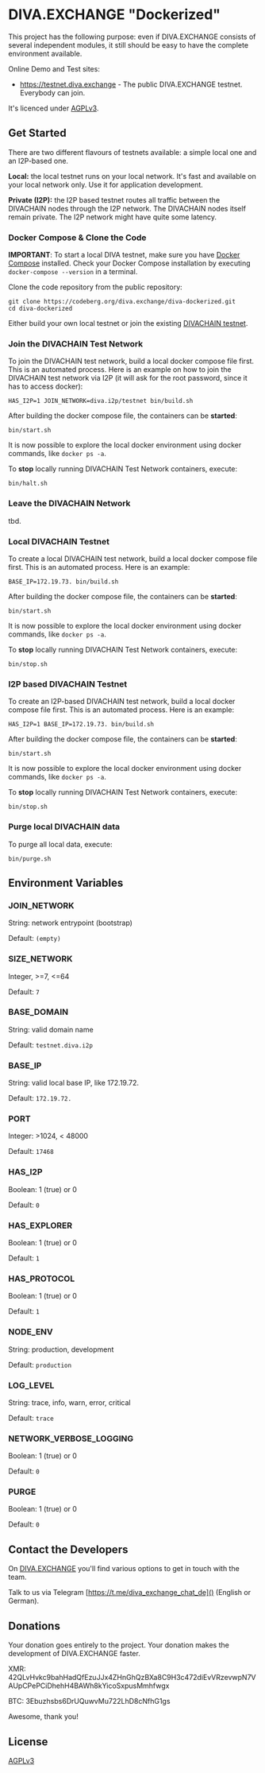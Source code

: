 # DIVA.EXCHANGE "Dockerized"

This project has the following purpose: even if DIVA.EXCHANGE consists of several independent modules, it still should be easy to have the complete environment available.

Online Demo and Test sites:
* https://testnet.diva.exchange - The public DIVA.EXCHANGE testnet. Everybody can join.

It's licenced under [AGPLv3](LICENSE).


## Get Started

There are two different flavours of testnets available: a simple local one and an I2P-based one.

**Local:** the local testnet runs on your local network. It's fast and available on your local network only. Use it for application development.

**Private (I2P):** the I2P based testnet routes all traffic between the DIVACHAIN nodes through the I2P network. The DIVACHAIN nodes itself remain private. The I2P network might have quite some latency.

### Docker Compose & Clone the Code

**IMPORTANT**: To start a local DIVA testnet, make sure you have [Docker Compose](https://docs.docker.com/compose/install/) installed. Check your Docker Compose installation by executing `docker-compose --version` in a terminal.

Clone the code repository from the public repository:
```
git clone https://codeberg.org/diva.exchange/diva-dockerized.git
cd diva-dockerized
```

Either build your own local testnet or join the existing [DIVACHAIN testnet](https://testnet.diva.exchange). 

### Join the DIVACHAIN Test Network

To join the DIVACHAIN test network, build a local docker compose file first. This is an automated process. Here is an example on how to join the DIVACHAIN test network via I2P (it will ask for the root password, since it has to access docker):
```
HAS_I2P=1 JOIN_NETWORK=diva.i2p/testnet bin/build.sh
```

After building the docker compose file, the containers can be **started**:
```
bin/start.sh
```  

It is now possible to explore the local docker environment using docker commands, like `docker ps -a`.

To **stop** locally running DIVACHAIN Test Network containers, execute:
```
bin/halt.sh
```

### Leave the DIVACHAIN Network

tbd.

### Local DIVACHAIN Testnet

To create a local DIVACHAIN test network, build a local docker compose file first. This is an automated process. Here is an example:
```
BASE_IP=172.19.73. bin/build.sh
```

After building the docker compose file, the containers can be **started**:
```
bin/start.sh
```  

It is now possible to explore the local docker environment using docker commands, like `docker ps -a`.

To **stop** locally running DIVACHAIN Test Network containers, execute:
```
bin/stop.sh
```

### I2P based DIVACHAIN Testnet

To create an I2P-based DIVACHAIN test network, build a local docker compose file first. This is an automated process. Here is an example:
```
HAS_I2P=1 BASE_IP=172.19.73. bin/build.sh
```

After building the docker compose file, the containers can be **started**:
```
bin/start.sh
```  

It is now possible to explore the local docker environment using docker commands, like `docker ps -a`.

To **stop** locally running DIVACHAIN Test Network containers, execute:
```
bin/stop.sh
```

### Purge local DIVACHAIN data

To purge all local data, execute:
```
bin/purge.sh
```

## Environment Variables

### JOIN_NETWORK
String: network entrypoint (bootstrap)

Default: `(empty)` 

### SIZE_NETWORK
Integer, >=7, <=64

Default: `7`

### BASE_DOMAIN
String: valid domain name

Default: `testnet.diva.i2p` 

### BASE_IP
String: valid local base IP, like 172.19.72.

Default: `172.19.72.`

### PORT
Integer: >1024, < 48000

Default: `17468`

### HAS_I2P
Boolean: 1 (true) or 0

Default: `0`

### HAS_EXPLORER
Boolean: 1 (true) or 0

Default: `1`

### HAS_PROTOCOL
Boolean: 1 (true) or 0

Default: `1`

### NODE_ENV
String: production, development

Default: `production`

### LOG_LEVEL
String: trace, info, warn, error, critical

Default: `trace`

### NETWORK_VERBOSE_LOGGING
Boolean: 1 (true) or 0

Default: `0`

### PURGE
Boolean: 1 (true) or 0

Default: `0`

## Contact the Developers

On [DIVA.EXCHANGE](https://www.diva.exchange) you'll find various options to get in touch with the team.

Talk to us via Telegram [https://t.me/diva_exchange_chat_de]() (English or German).

## Donations

Your donation goes entirely to the project. Your donation makes the development of DIVA.EXCHANGE faster.

XMR: 42QLvHvkc9bahHadQfEzuJJx4ZHnGhQzBXa8C9H3c472diEvVRzevwpN7VAUpCPePCiDhehH4BAWh8kYicoSxpusMmhfwgx

BTC: 3Ebuzhsbs6DrUQuwvMu722LhD8cNfhG1gs

Awesome, thank you!

## License

[AGPLv3](LICENSE)
